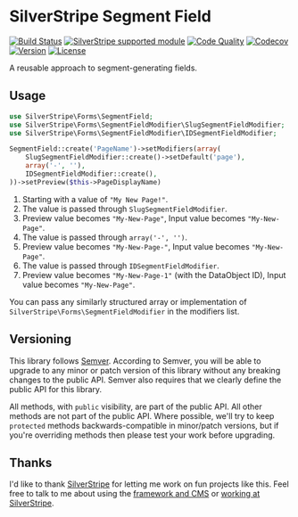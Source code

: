 # SilverStripe Segment Field

[![Build Status](http://img.shields.io/travis/silverstripe/silverstripe-segment-field.svg)](https://travis-ci.org/silverstripe/silverstripe-segment-field)
[![SilverStripe supported module](https://img.shields.io/badge/silverstripe-supported-0071C4.svg)](https://www.silverstripe.org/software/addons/silverstripe-commercially-supported-module-list/)
[![Code Quality](http://img.shields.io/scrutinizer/g/silverstripe/silverstripe-segment-field.svg)](https://scrutinizer-ci.com/g/silverstripe/silverstripe-segment-field)
[![Codecov](https://img.shields.io/codecov/c/github/silverstripe/silverstripe-segment-field.svg)](https://codecov.io/github/silverstripe/silverstripe-segment-field/)
[![Version](http://img.shields.io/packagist/v/silverstripe/segment-field.svg)](https://packagist.org/packages/silverstripe/segment-field)
[![License](http://img.shields.io/packagist/l/silverstripe/segment-field.svg)](license.md)

A reusable approach to segment-generating fields.

## Usage

```php
use SilverStripe\Forms\SegmentField;
use SilverStripe\Forms\SegmentFieldModifier\SlugSegmentFieldModifier;
use SilverStripe\Forms\SegmentFieldModifier\IDSegmentFieldModifier;

SegmentField::create('PageName')->setModifiers(array(
    SlugSegmentFieldModifier::create()->setDefault('page'),
    array('-', ''),
    IDSegmentFieldModifier::create(),
))->setPreview($this->PageDisplayName)
```

1. Starting with a value of `"My New Page!"`.
2. The value is passed through `SlugSegmentFieldModifier`.
3. Preview value becomes `"My-New-Page"`, Input value becomes `"My-New-Page"`.
4. The value is passed through `array('-', '')`.
5. Preview value becomes `"My-New-Page-"`, Input value becomes `"My-New-Page"`.
6. The value is passed through `IDSegmentFieldModifier`.
7. Preview value becomes `"My-New-Page-1"` (with the DataObject ID), Input value becomes `"My-New-Page"`.

You can pass any similarly structured array or implementation of `SilverStripe\Forms\SegmentFieldModifier` in the modifiers list.

## Versioning

This library follows [Semver](http://semver.org). According to Semver, you will be able to upgrade to any minor or patch version of this library without any breaking changes to the public API. Semver also requires that we clearly define the public API for this library.

All methods, with `public` visibility, are part of the public API. All other methods are not part of the public API. Where possible, we'll try to keep `protected` methods backwards-compatible in minor/patch versions, but if you're overriding methods then please test your work before upgrading.

## Thanks

I'd like to thank [SilverStripe](http://www.silverstripe.com) for letting me work on fun projects like this. Feel free to talk to me about using the [framework and CMS](http://www.silverstripe.org) or [working at SilverStripe](http://www.silverstripe.com/who-we-are/#careers).
